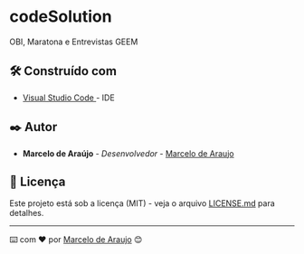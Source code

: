 # codeSolution

OBI, Maratona e Entrevistas GEEM

## 🛠️ Construído com

* [Visual Studio Code ](https://code.visualstudio.com) - IDE

## ✒️ Autor

* **Marcelo de Araújo** - *Desenvolvedor* - [Marcelo de Araujo](https://github.com/AIWASS23)

## 📄 Licença

Este projeto está sob a licença (MIT) - veja o arquivo [LICENSE.md]() para detalhes.

---
⌨️ com ❤️ por [Marcelo de Araujo](https://github.com/AIWASS23) 😊

